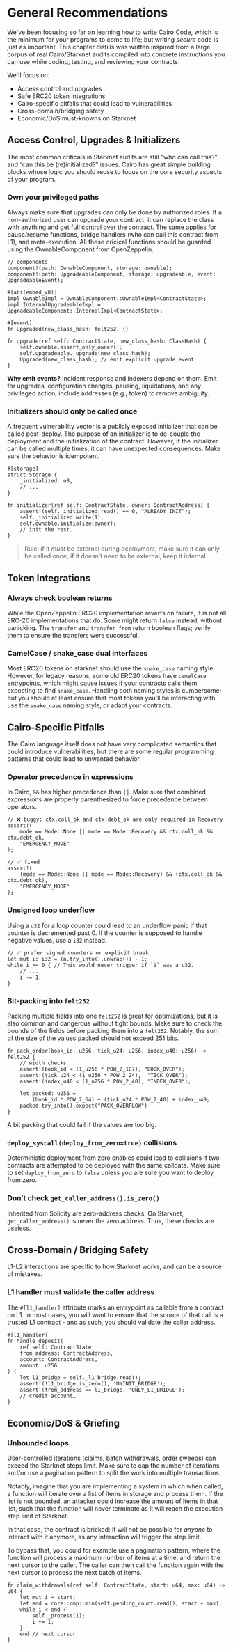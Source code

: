 # General Recommendations

We've been focusing so far on learning how to write Cairo Code, which is the minimum for your programs to come to life; but writing _secure_ code is just as important. This chapter distills was written inspired from a large corpus of real Cairo/Starknet audits compiled into concrete instructions you can use while coding, testing, and reviewing your contracts.

We'll focus on:

- Access control and upgrades
- Safe ERC20 token integrations
- Cairo-specific pitfalls that could lead to vulnerabilities
- Cross-domain/bridging safety
- Economic/DoS must-knowns on Starknet

## Access Control, Upgrades & Initializers

The most common criticals in Starknet audits are still “who can call this?” and “can this be (re)initialized?” issues. Cairo has great simple building blocks whose logic you should reuse to focus on the core security aspects of your program.

### Own your privileged paths

Always make sure that upgrades can only be done by authorized roles. If a non-authorized user can upgrade your contract, it can replace the class with anything and get full control over the contract. The same applies for pause/resume functions, bridge handlers (who can call this contract from L1), and meta-execution. All these cricical functions should be guarded using the OwnableComponent from OpenZeppelin.

```cairo, noplayground
// components
component!(path: OwnableComponent, storage: ownable);
component!(path: UpgradeableComponent, storage: upgradeable, event: UpgradeableEvent);

#[abi(embed_v0)]
impl OwnableImpl = OwnableComponent::OwnableImpl<ContractState>;
impl InternalUpgradeableImpl = UpgradeableComponent::InternalImpl<ContractState>;

#[event]
fn Upgraded(new_class_hash: felt252) {}

fn upgrade(ref self: ContractState, new_class_hash: ClassHash) {
    self.ownable.assert_only_owner();
    self.upgradeable._upgrade(new_class_hash);
    Upgraded(new_class_hash); // emit explicit upgrade event
}
```

**Why emit events?** Incident response and indexers depend on them. Emit for upgrades, configuration changes, pausing, liquidations, and any privileged action; include addresses (e.g., token) to remove ambiguity.

### Initializers should only be called once

A frequent vulnerability vector is a publicly exposed initializer that can be called post-deploy. The purpose of an initializer is to de-couple the deployment and the initialization of the contract. However, if the initializer can be called multiple times, it can have unexpected consequences. Make sure the behavior is idempotent.

```cairo, noplayground
#[storage]
struct Storage {
    _initialized: u8,
    // ...
}

fn initializer(ref self: ContractState, owner: ContractAddress) {
    assert!(self._initialized.read() == 0, "ALREADY_INIT");
    self._initialized.write(1);
    self.ownable.initialize(owner);
    // init the rest…
}
```

> Rule: if it _must_ be external during deployment, make sure it can only be called once; if it doesn't need to be external, keep it internal.

## Token Integrations

### Always check boolean returns

While the OpenZeppelin ERC20 implementation reverts on failure, it is not all ERC-20 implementations that do. Some might return `false` instead, without panicking. The `transfer` and `transfer_from` return boolean flags; verify them to ensure the transfers were successful.

### CamelCase / snake_case dual interfaces

Most ERC20 tokens on starknet should use the `snake_case` naming style. However, for legacy reasons, some old ERC20 tokens have `camelCase` entrypoints, which might cause issues if your contracts calls them expecting to find `snake_case`. Handling both naming styles is cumbersome; but you should at least ensure that most tokens you'll be interacting with use the `snake_case` naming style, or adapt your contracts.

## Cairo-Specific Pitfalls

The Cairo language itself does not have very complicated semantics that could introduce vulnerabilities, but there are some regular programming patterns that could lead to unwanted behavior.

### Operator precedence in expressions

In Cairo, `&&` has higher precedence than `||`. Make sure that combined expressions are properly parenthesized to force precedence between operators.

```cairo, noplayground
// ❌ buggy: ctx.coll_ok and ctx.debt_ok are only required in Recovery
assert!(
    mode == Mode::None || mode == Mode::Recovery && ctx.coll_ok && ctx.debt_ok,
    "EMERGENCY_MODE"
);

// ✅ fixed
assert!(
    (mode == Mode::None || mode == Mode::Recovery) && (ctx.coll_ok && ctx.debt_ok),
    "EMERGENCY_MODE"
);
```

### Unsigned loop underflow

Using a `u32` for a loop counter could lead to an underflow panic if that counter is decremented past 0. If the counter is supposed to handle negative values, use a `i32` instead.

```cairo, noplayground
// ✅ prefer signed counters or explicit break
let mut i: i32 = (n.try_into().unwrap()) - 1;
while i >= 0 { // This would never trigger if `i` was a u32.
    // ...
    i -= 1;
}
```

### Bit-packing into `felt252`

Packing multiple fields into one `felt252` is great for optimizations, but it is also common and dangerous without tight bounds. Make sure to check the bounds of the fields before packing them into a `felt252`. Notably, the sum of the size of the values packed should not exceed 251 bits.

```cairo, noplayground
fn pack_order(book_id: u256, tick_u24: u256, index_u40: u256) -> felt252 {
    // width checks
    assert!(book_id < (1_u256 * POW_2_187), "BOOK_OVER");
    assert!(tick_u24 < (1_u256 * POW_2_24),  "TICK_OVER");
    assert!(index_u40 < (1_u256 * POW_2_40), "INDEX_OVER");

    let packed: u256 =
        (book_id * POW_2_64) + (tick_u24 * POW_2_40) + index_u40;
    packed.try_into().expect("PACK_OVERFLOW")
}
```

<span class="caption"> A bit packing that could fail if the values are too big. </span>

### `deploy_syscall(deploy_from_zero=true)` collisions

Deterministic deployment from zero enables could lead to collisions if two contracts are attempted to be deployed with the same calldata. Make sure to set `deploy_from_zero` to `false` unless you are sure you want to deploy from zero.

### Don’t check `get_caller_address().is_zero()`

Inherited from Solidity are zero-address checks. On Starknet, `get_caller_address()` is never the zero address. Thus, these checks are useless.

## Cross-Domain / Bridging Safety

L1-L2 interactions are specific to how Starknet works, and can be a source of mistakes.

### L1 handler must validate the caller address

The `#[l1_handler]` attribute marks an entrypoint as callable from a contract on L1. In most cases, you will want to ensure that the source of that call is a trusted L1 contract - and as such, you should validate the caller address.

```cairo, noplayground
#[l1_handler]
fn handle_deposit(
    ref self: ContractState,
    from_address: ContractAddress,
    account: ContractAddress,
    amount: u256
) {
    let l1_bridge = self._l1_bridge.read();
    assert!(!l1_bridge.is_zero(), 'UNINIT_BRIDGE');
    assert!(from_address == l1_bridge, 'ONLY_L1_BRIDGE');
    // credit account…
}
```

## Economic/DoS & Griefing

### Unbounded loops

User-controlled iterations (claims, batch withdrawals, order sweeps) can exceed the Starknet steps limit. Make sure to cap the number of iterations and/or use a pagination pattern to split the work into multiple transactions.

Notably, imagine that you are implementing a system in which when called, a function will iterate over a list of items in storage and process them. If the list is not bounded, an attacker could increase the amount of items in that list, such that the function will never terminate as it will reach the execution step limit of Starknet.

In that case, the contract is bricked: It will not be possible for _anyone_ to interact with it anymore, as any interaction will trigger the step limit.

To bypass that, you could for example use a pagination pattern, where the function will process a maximum number of items at a time, and return the next cursor to the caller. The caller can then call the function again with the next cursor to process the next batch of items.

```cairo, noplayground
fn claim_withdrawals(ref self: ContractState, start: u64, max: u64) -> u64 {
    let mut i = start;
    let end = core::cmp::min(self.pending_count.read(), start + max);
    while i < end {
        self._process(i);
        i += 1;
    }
    end // next cursor
}
```
